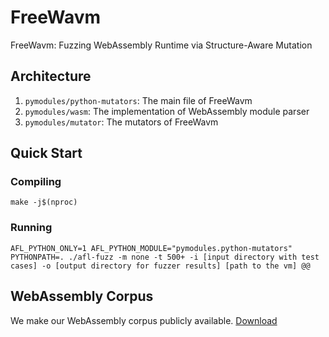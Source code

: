# FreeWavm
FreeWavm: Fuzzing WebAssembly Runtime via Structure-Aware Mutation

## Architecture
1. `pymodules/python-mutators`: The main file of FreeWavm
2. `pymodules/wasm`: The implementation of WebAssembly module parser
3. `pymodules/mutator`: The mutators of FreeWavm

## Quick Start

### Compiling
```
make -j$(nproc)
```

### Running

```
AFL_PYTHON_ONLY=1 AFL_PYTHON_MODULE="pymodules.python-mutators" PYTHONPATH=. ./afl-fuzz -m none -t 500+ -i [input directory with test cases] -o [output directory for fuzzer results] [path to the vm] @@
```

## WebAssembly Corpus
We make our WebAssembly corpus publicly available. [Download](https://drive.google.com/file/d/1eJgGMeEd4dg_RvuSOXP3zQrnxWEBdChJ/view?usp=sharing)
